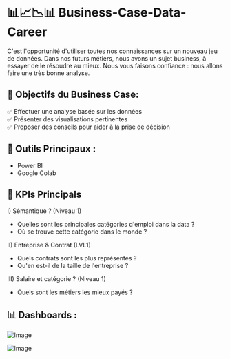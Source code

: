 # 📊📈📉📊 Business-Case-Data-Career

C'est l'opportunité d'utiliser toutes nos connaissances sur un nouveau jeu de données.
Dans nos futurs métiers, nous avons un sujet business, à essayer de le résoudre au mieux. Nous vous faisons confiance : nous allons faire une très bonne analyse.

## 🎯 Objectifs du Business Case:

  ✅ Effectuer une analyse basée sur les données <br>
  ✅ Présenter des visualisations pertinentes <br>
  ✅ Proposer des conseils pour aider à la prise de décision

## 🧰 Outils Principaux : 

- Power BI
- Google Colab

## 🧠 KPIs Principals

  I) Sémantique ? (Niveau 1)
  - Quelles sont les principales catégories d'emploi dans la data ?
  - Où se trouve cette catégorie dans le monde ?
  
  II) Entreprise & Contrat (LVL1)
  - Quels contrats sont les plus représentés ?
  - Qu'en est-il de la taille de l'entreprise ?
  
  III) Salaire et catégorie ? (Niveau 1)
  - Quels sont les métiers les mieux payés ?

## 📊 Dashboards : 

![Image](https://github.com/user-attachments/assets/07345e2c-25b9-490a-8386-c1326db3079e)

![Image](https://github.com/user-attachments/assets/3284accd-4c7e-420e-8d85-9117cb266d73)
